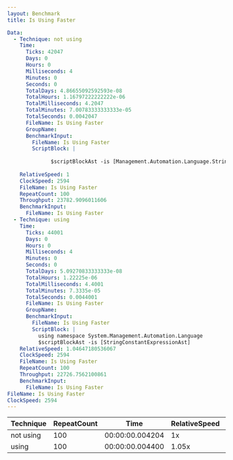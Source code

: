 ```yaml
---
layout: Benchmark
title: Is Using Faster

Data: 
  - Technique: not using
    Time: 
      Ticks: 42047
      Days: 0
      Hours: 0
      Milliseconds: 4
      Minutes: 0
      Seconds: 0
      TotalDays: 4.86655092592593e-08
      TotalHours: 1.16797222222222e-06
      TotalMilliseconds: 4.2047
      TotalMinutes: 7.00783333333333e-05
      TotalSeconds: 0.0042047
      FileName: Is Using Faster
      GroupName: 
      BenchmarkInput: 
        FileName: Is Using Faster
        ScriptBlock: |
          
              $scriptBlockAst -is [Management.Automation.Language.StringConstantExpressionAst]
          
    RelativeSpeed: 1
    ClockSpeed: 2594
    FileName: Is Using Faster
    RepeatCount: 100
    Throughput: 23782.9096011606
    BenchmarkInput: 
      FileName: Is Using Faster
  - Technique: using
    Time: 
      Ticks: 44001
      Days: 0
      Hours: 0
      Milliseconds: 4
      Minutes: 0
      Seconds: 0
      TotalDays: 5.09270833333333e-08
      TotalHours: 1.22225e-06
      TotalMilliseconds: 4.4001
      TotalMinutes: 7.3335e-05
      TotalSeconds: 0.0044001
      FileName: Is Using Faster
      GroupName: 
      BenchmarkInput: 
        FileName: Is Using Faster
        ScriptBlock: |
          using namespace System.Management.Automation.Language
          $scriptBlockAst -is [StringConstantExpressionAst]
    RelativeSpeed: 1.04647180536067
    ClockSpeed: 2594
    FileName: Is Using Faster
    RepeatCount: 100
    Throughput: 22726.7562100861
    BenchmarkInput: 
      FileName: Is Using Faster
FileName: Is Using Faster
ClockSpeed: 2594
---
```





|Technique|RepeatCount|Time           |RelativeSpeed|Throughput|
|---------|-----------|---------------|-------------|----------|
|not using|100        |00:00:00.004204|1x           |23782.91/s|
|using    |100        |00:00:00.004400|1.05x        |22726.76/s|
